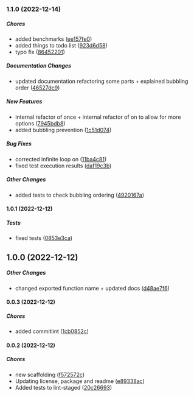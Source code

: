 ### 1.1.0 (2022-12-14)

##### Chores

*  added benchmarks ([ee157fe0](https://github.com/JointlyTech/object-loudifier/commit/ee157fe07bdcfb15ff34005fd1c8f9d467c3b4be))
*  added things to todo list ([923d6d58](https://github.com/JointlyTech/object-loudifier/commit/923d6d587f9df934ecedc9abcd237acc3f324f1d))
*  typo fix ([86452201](https://github.com/JointlyTech/object-loudifier/commit/86452201d51e3ce31e595223a97be0f63e4ec7d3))

##### Documentation Changes

*  updated documentation refactoring some parts + explained bubbling order ([46527dc9](https://github.com/JointlyTech/object-loudifier/commit/46527dc9ef3b2a60af58edd76bd244304b01333b))

##### New Features

*  internal refactor of once + internal refactor of on to allow for more options ([7945bdb8](https://github.com/JointlyTech/object-loudifier/commit/7945bdb8c3056178c4d70e63d037d083578e6077))
*  added bubbling prevention ([1c51d074](https://github.com/JointlyTech/object-loudifier/commit/1c51d074d3a8a9a7dda07422a6270af38c262397))

##### Bug Fixes

*  corrected infinite loop on ([11ba4c81](https://github.com/JointlyTech/object-loudifier/commit/11ba4c818a7c0921c127b18dc0786a6011c336a4))
*  fixed test execution results ([daf19c3b](https://github.com/JointlyTech/object-loudifier/commit/daf19c3b9bd5bc09bca92f29e881592794f6b333))

##### Other Changes

*  added tests to check bubbling ordering ([4920167a](https://github.com/JointlyTech/object-loudifier/commit/4920167afaadbe8c9fb32ee41197373eb87e4049))

#### 1.0.1 (2022-12-12)

##### Tests

*  fixed tests ([0853e3ca](https://github.com/JointlyTech/object-loudifier/commit/0853e3ca676461210fe58f9954c0fe684197e095))

## 1.0.0 (2022-12-12)

##### Other Changes

*  changed exported function name + updated docs ([d48ae7f6](https://github.com/JointlyTech/object-loudifier/commit/d48ae7f68b3c086f52d43e030c630a5aa9e2354b))

#### 0.0.3 (2022-12-12)

##### Chores

*  added commitlint ([1cb0852c](https://github.com/JointlyTech/object-loudifier/commit/1cb0852cb7c29b9390533e85cfea1cc642d8be94))

#### 0.0.2 (2022-12-12)

##### Chores

*  new scaffolding ([f572572c](https://github.com/JointlyTech/object-loudifier/commit/f572572c99c738558b7d1fcdc18a56a8624f709a))
*  Updating license, package and readme ([e89338ac](https://github.com/JointlyTech/object-loudifier/commit/e89338ac447416df95fe87a95fb00b004e12ad5b))
*  Added tests to lint-staged ([20c26693](https://github.com/JointlyTech/object-loudifier/commit/20c266938ba78b45a5a6a3d7ccaa89121884b021))

